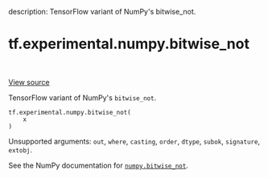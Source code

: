 description: TensorFlow variant of NumPy's bitwise_not.

<div itemscope itemtype="http://developers.google.com/ReferenceObject">
<meta itemprop="name" content="tf.experimental.numpy.bitwise_not" />
<meta itemprop="path" content="Stable" />
</div>

# tf.experimental.numpy.bitwise_not

<!-- Insert buttons and diff -->

<table class="tfo-notebook-buttons tfo-api nocontent" align="left">

</table>

<a target="_blank" class="external" href="/code/stable/tensorflow/python/ops/numpy_ops/np_math_ops.py">View source</a>



TensorFlow variant of NumPy's `bitwise_not`.

<pre class="devsite-click-to-copy prettyprint lang-py tfo-signature-link">
<code>tf.experimental.numpy.bitwise_not(
    x
)
</code></pre>



<!-- Placeholder for "Used in" -->

Unsupported arguments: `out`, `where`, `casting`, `order`, `dtype`, `subok`, `signature`, `extobj`.

See the NumPy documentation for [`numpy.bitwise_not`](https://numpy.org/doc/1.16/reference/generated/numpy.invert.html).